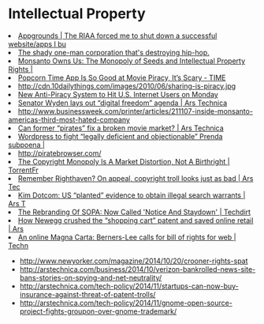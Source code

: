 # Intellectual Property

<li><a href="http://blog.appgrounds.com/the-riaa-forced-me-to-shut-down/" time_added="1388500095" tags="">Appgrounds | The RIAA forced me to shut down a successful website/apps I bu</a></li>
<li><a href="http://www.slate.com/articles/arts/culturebox/2006/11/jayz_versus_the_sample_troll.html" time_added="1391984776" tags="">The shady one-man corporation that's destroying hip-hop.</a></li>
<li><a href="http://darkecologies.com/2014/03/16/monsanto-owns-us-the-monopoly-of-seeds-and-intellectual-property-rights/" time_added="1395001800" tags="">Monsanto Owns Us: The Monopoly of Seeds and Intellectual Property Rights | </a></li>
<li><a href="http://time.com/18867/popcorn-time-is-so-good-at-movie-piracy-its-scary/" time_added="1394519606" tags="">Popcorn Time App Is So Good at Movie Piracy, It’s Scary - TIME</a></li>
<li><a href="http://cdn.10dailythings.com/images/2010/06/sharing-is-piracy.jpg" time_added="1401305350" tags="">http://cdn.10dailythings.com/images/2010/06/sharing-is-piracy.jpg</a></li>
<li><a href="http://mashable.com/2013/02/24/anti-piracy-system/" time_added="1361771816" tags="">New Anti-Piracy System to Hit U.S. Internet Users on Monday</a></li>
<li><a href="http://arstechnica.com/tech-policy/2013/01/senator-wyden-lays-out-digital-freedom-agenda-at-ces/ time_added="1358282255" tags="">Senator Wyden lays out “digital freedom” agenda | Ars Technica</a></li>
<li><a href="http://www.businessweek.com/printer/articles/211107-inside-monsanto-americas-third-most-hated-company" time_added="1404419647" tags="">http://www.businessweek.com/printer/articles/211107-inside-monsanto-americas-third-most-hated-company</a></li>
<li><a href="http://arstechnica.com/information-technology/2014/01/where-movie-makers-and-former-pirates-are-starting-to-get-along/2/" time_added="1390416229" tags="">Can former “pirates” fix a broken movie market? | Ars Technica</a></li>
<li><a href="http://arstechnica.com/tech-policy/2013/03/wordpress-to-fight-legally-deficient-and-objectionable-prenda-subpoena/" time_added="1362958101" tags="">Wordpress to fight “legally deficient and objectionable” Prenda subpoena | </a></li>
<li><a href="http://piratebrowser.com/" time_added="1389286756" tags="">http://piratebrowser.com/</a></li>
<li><a href="http://torrentfreak.com/the-copyright-monopoly-is-a-market-distortion-not-a-birthright-121216/" time_added="1355882256" tags="">The Copyright Monopoly Is A Market Distortion, Not A Birthright | TorrentFr</a></li>
<li><a href="http://arstechnica.com/tech-policy/2013/02/remember-righthaven-on-appeal-copyright-troll-looks-just-as-bad/" time_added="1360164390" tags="">Remember Righthaven? On appeal, copyright troll looks just as bad | Ars Tec</a></li>
<li><a href="http://arstechnica.com/tech-policy/2013/01/kim-dotcom-us-planted-evidence-to-obtain-illegal-search-warrants/" time_added="1357241330" tags="">Kim Dotcom: US “planted” evidence to obtain illegal search warrants | Ars T</a></li>
<li><a href="http://www.techdirt.com/articles/20140313/17470826574/rebranding-sopa-now-called-notice-staydown.shtml" time_added="1394829354" tags="">The Rebranding Of SOPA: Now Called 'Notice And Staydown' | Techdirt</a></li>
<li><a href="http://arstechnica.com/tech-policy/2013/01/how-newegg-crushed-the-shopping-cart-patent-and-saved-online-retail/" time_added="1359336185" tags="">How Newegg crushed the “shopping cart” patent and saved online retail | Ars</a></li>
<li><a href="http://www.theguardian.com/technology/2014/mar/12/online-magna-carta-berners-lee-web" time_added="1394594327" tags="">An online Magna Carta: Berners-Lee calls for bill of rights for web | Techn</a></li>



* http://www.newyorker.com/magazine/2014/10/20/crooner-rights-spat
* http://arstechnica.com/business/2014/10/verizon-bankrolled-news-site-bans-stories-on-spying-and-net-neutrality/
* http://arstechnica.com/tech-policy/2014/11/startups-can-now-buy-insurance-against-threat-of-patent-trolls/
* http://arstechnica.com/tech-policy/2014/11/gnome-open-source-project-fights-groupon-over-gnome-trademark/
